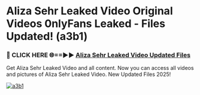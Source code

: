 # Aliza Sehr Leaked Video Original Videos 0nlyFans Leaked - Files Updated! (a3b1)

<h3>🔴 CLICK HERE 🌐==►► <a href="https://tinyurl.com/3hn5wdd3" rel="nofollow">Aliza Sehr Leaked Video Updated Files</a></h3>

Get Aliza Sehr Leaked Video and all content. Now you can access all videos and pictures of Aliza Sehr Leaked Video. New Updated Files 2025!

[![a3b1](https://i.imgur.com/4HnBqBT.gif)](https://tinyurl.com/3hn5wdd3)
